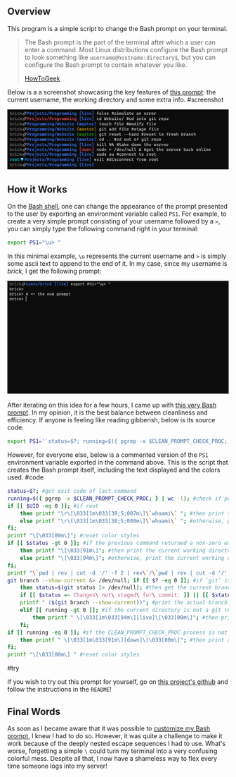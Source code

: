 ## Overview

This program is a simple script to change the Bash prompt on your terminal.

> The Bash prompt is the part of the terminal after which a user can enter a command. Most Linux distributions configure the Bash prompt to look something like `username@hostname:directory$`, but you can configure the Bash prompt to contain whatever you like.
>
> [HowToGeek](https://www.howtogeek.com/307701/how-to-customize-and-colorize-your-bash-prompt/)

Below is a a screenshot showcasing the key features of [this prompt](https://github.com/Bricktech2000/Clean-Bash-Prompt): the current username, the working directory and some extra info.
#screenshot

![screenshot of the key features of the program](./screenshot.png)

## How it Works

On the [Bash shell](<https://en.wikipedia.org/wiki/Bash_(Unix_shell)>), one can change the appearance of the prompt presented to the user by exporting an environment variable called `PS1`. For example, to create a very simple prompt consisting of your username followed by a `>`, you can simply type the following command right in your terminal:

```bash
export PS1="\u> "
```

In this minimal example, `\u` represents the current username and `>` is simply some ascii text to append to the end of it. In my case, since my username is _brick_, I get the following prompt:

![example of a bash prompt](./screenshot2.png)

After iterating on this idea for a few hours, I came up with [this very Bash prompt](https://github.com/Bricktech2000/Clean-Bash-Prompt). In my opinion, it is the best balance between cleanliness and efficiency. If anyone is feeling like reading gibberish, below is its source code:

```bash
export PS1='`status=$?; running=$({ pgrep -x $CLEAN_PROMPT_CHECK_PROC; } | wc -l); if [[ $UID -eq 0 ]]; then printf "\r\[\033[1m\033[38;5;007m\]\`whoami\` "; else printf "\r\[\033[1m\033[38;5;008m\]\`whoami\` "; fi; printf "\[\033[00m\]"; if [[ $status -gt 0 ]]; then printf "\[\033[91m\]"; else printf "\[\033[94m\]"; fi; printf "\`pwd | rev | cut -d '/' -f 2 | rev\`/\`pwd | rev | cut -d '/' -f 1 | rev\`\[\033[00m\]"; git branch --show-current &> /dev/null; if [[ $? -eq 0 ]]; then status=$(git status 2> /dev/null); if [[ $status =~ Changes\ not\ staged\ for\ commit: ]] || [[ $status =~ Untracked\ files: ]]; then printf "\[\033[1m\033[38;5;166m\]"; elif [[ $status =~ Changes\ to\ be\ committed: ]]; then printf "\[\033[1m\033[38;5;040m\]"; else printf "\[\033[1m\033[94m\]"; fi; printf " ($(git branch --show-current))"; elif [[ running -gt 0 ]]; then printf " \[\033[1m\033[94m\][live]\[\033[00m\]"; fi; if [[ running -eq 0 ]]; then printf " \[\033[1m\033[91m\][down]\[\033[00m\]"; fi; printf "\[\033[00m\] "`' && export PS2=' ' && export LS_COLORS='ow=01;34;40'
```

However, for everyone else, below is a commented version of the `PS1` environment variable exported in the command above. This is the script that creates the Bash prompt itself, including the text displayed and the colors used.
#code

```bash
status=$?; #get exit code of last command
running=$({ pgrep -x $CLEAN_PROMPT_CHECK_PROC; } | wc -l); #check if process CLEAN_PROMPT_CHECK_PROC is running
if [[ $UID -eq 0 ]]; #if root
    then printf "\r\[\033[1m\033[38;5;007m\]\`whoami\` "; #then print the current user in bold light gray followed by a space
    else printf "\r\[\033[1m\033[38;5;008m\]\`whoami\` "; #otherwise, print the current user in bold dark gray followed by a space
fi;
printf "\[\033[00m\]"; #reset color styles
if [[ $status -gt 0 ]]; #if the previous command returned a non-zero exit code (error)
    then printf "\[\033[91m\]"; #then print the current working directory in red
    else printf "\[\033[94m\]"; #otherwise, print the current working directory in blue
fi;
printf "\`pwd | rev | cut -d '/' -f 2 | rev\`/\`pwd | rev | cut -d '/' -f 1 | rev\`\[\033[00m\]"; #print the actual current working directory and reset color styles
git branch --show-current &> /dev/null; if [[ $? -eq 0 ]]; #if `git` is installed and the current directory is a git repository
    then status=$(git status 2> /dev/null); #then get the current branch and print it in bold and in the right color
    if [[ $status =~ Changes\ not\ staged\ for\ commit: ]] || [[ $status =~ Untracked\ files: ]]; then printf "\[\033[1m\033[38;5;166m\]"; elif [[ $status =~ Changes\ to\ be\ committed: ]]; then printf "\[\033[1m\033[38;5;040m\]"; else printf "\[\033[1m\033[94m\]"; fi;
    printf " ($(git branch --show-current))"; #print the actual branch
    elif [[ running -gt 0 ]]; #if the current directory is not a git repository and the CLEAN_PROMPT_CHECK_PROC process is running
        then printf " \[\033[1m\033[94m\][live]\[\033[00m\]"; #then print a bold blue `[live]`
    fi;
if [[ running -eq 0 ]]; #if the CLEAN_PROMPT_CHECK_PROC process is not running
    then printf " \[\033[1m\033[91m\][down]\[\033[00m\]"; #then print a bold red `[down]`
fi;
printf "\[\033[00m\] " #reset color styles
```

#try

If you wish to try out this prompt for yourself, go on [this project's github](https://github.com/Bricktech2000/Clean-Bash-Prompt) and follow the instructions in the `README`!

## Final Words

As soon as I became aware that it was possible to [customize my Bash prompt](https://www.youtube.com/watch?v=C92eaq_bZR8), I knew I had to do so. However, it was quite a challenge to make it work because of the deeply nested escape sequences I had to use. What's worse, forgetting a simple `\` could turn my terminal into a very confusing colorful mess. Despite all that, I now have a shameless way to flex every time someone logs into my server!
